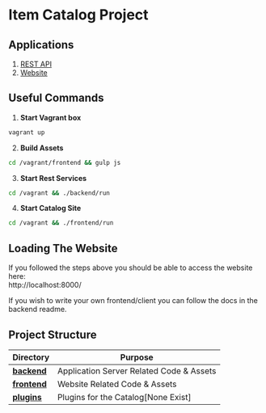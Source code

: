 Item Catalog Project
==================================================

Applications
--------------------------------------

1. [REST API](backend/README.md)
2. [Website](frontend/README.md)

Useful Commands
--------------------------------------
1. **Start Vagrant box**
  ```bash
vagrant up
```

2. **Build Assets**
  ```bash
cd /vagrant/frontend && gulp js
```

3. **Start Rest Services**
  ```bash
cd /vagrant && ./backend/run
```

4. **Start Catalog Site**
  ```bash
cd /vagrant && ./frontend/run
```

Loading The Website
--------------------------------------
If you followed the steps above you should be able to access the website here:  
http://localhost:8000/  

If you wish to write your own frontend/client you can follow the docs in the
backend readme.  

Project Structure
--------------------------------------
|Directory                  | Purpose                                      |
|---------------------------|----------------------------------------------|
|**[backend](backend)**     | Application Server Related Code & Assets     |
|**[frontend](frontend)**   | Website Related Code & Assets                |
|**[plugins](plugins)**     | Plugins for the Catalog[None Exist]          |
